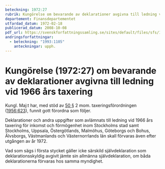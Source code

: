 ```yaml
---
beteckning: 1972:27
rubrik: Kungörelse om bevarande av deklarationer avgivna till ledning vid 1966 års taxering
departement: Finansdepartementet
utfardad_datum: 1972-02-18
publicerad_datum: 2008-10-08
pdf_url: https://svenskforfattningssamling.se/sites/default/files/sfs/1972-02/SFS1972-27.pdf
andringsforfattningar:
  - beteckning: "1993:1105"
    anteckningar: upph.
---
```


# Kungörelse (1972:27) om bevarande av deklarationer avgivna till ledning vid 1966 års taxering

Kungl. Maj:t har, med stöd av [50 §](#50) 2 mom. taxeringsförordningen ([1956:623](https://selex.se/eli/sfs/1956/623)), funnit gott förordna som följer.

Deklarationer och andra uppgifter som avlämnats till ledning vid 1966 års taxering för inkomst och förmögenhet inom Stockholms stad samt Stockholms, Uppsala, Östergötlands, Malmöhus, Göteborgs och Bohus, Älvsborgs, Västmanlands och Västernorrlands län skall förvaras även efter utgången av år 1972.

Vad som sägs i första stycket gäller icke särskild självdeklaration som deklarationsskyldig avgivit jämte sin allmänna självdeklaration, om båda deklarationerna förvaras hos samma myndighet.